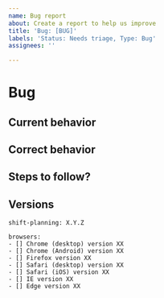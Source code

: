 ```yaml
---
name: Bug report
about: Create a report to help us improve
title: 'Bug: [BUG]'
labels: 'Status: Needs triage, Type: Bug'
assignees: ''

---
```


# Bug

## Current behavior
<!-- What's the effect of the bug? Messages in the console? -->


## Correct behavior
<!-- What's the expected behavior? -->


## Steps to follow?
<!-- Step by step instructions / pictures -->


## Versions
<!-- Enter versions and check the affected browsers [-] -->
```
shift-planning: X.Y.Z

browsers:
- [] Chrome (desktop) version XX
- [] Chrome (Android) version XX
- [] Firefox version XX
- [] Safari (desktop) version XX
- [] Safari (iOS) version XX
- [] IE version XX
- [] Edge version XX
```
